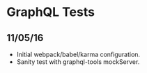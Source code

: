 # GraphQL Tests

## 11/05/16

- Initial webpack/babel/karma configuration.
- Sanity test with graphql-tools mockServer.
